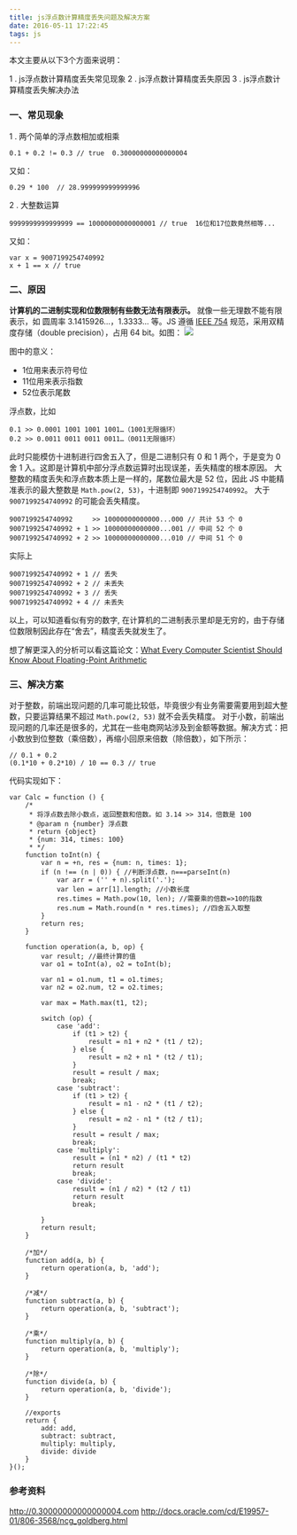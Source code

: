 ```yaml
---
title: js浮点数计算精度丢失问题及解决方案
date: 2016-05-11 17:22:45
tags: js 
---
```


 本文主要从以下3个方面来说明：
 
 1 . js浮点数计算精度丢失常见现象
 2 . js浮点数计算精度丢失原因
 3 . js浮点数计算精度丢失解决办法
 
 ### 一、常见现象
 
 1 . 两个简单的浮点数相加或相乘
 
 ```
 0.1 + 0.2 != 0.3 // true  0.30000000000000004
 ```
 又如：
 ```
 0.29 * 100  // 28.999999999999996
 ```
 
 2 . 大整数运算
 ```
 9999999999999999 == 10000000000000001 // true  16位和17位数竟然相等...
 ```
 又如：
 ```
 var x = 9007199254740992
 x + 1 == x // true 
 ```
 
 ### 二、原因
 **计算机的二进制实现和位数限制有些数无法有限表示。**
 就像一些无理数不能有限表示，如 圆周率 3.1415926...，1.3333... 等。JS 遵循 [IEEE 754](https://en.wikipedia.org/wiki/IEEE_floating_point) 规范，采用双精度存储（double precision），占用 64 bit。如图：
 ![](http://7xth8v.com2.z0.glb.clouddn.com/image/n_64bit.png?imageView2/2/w/800)
 
 图中的意义：
 
 + 1位用来表示符号位
 + 11位用来表示指数
 + 52位表示尾数
 
 
 浮点数，比如
 
 ```
 0.1 >> 0.0001 1001 1001 1001…（1001无限循环）
 0.2 >> 0.0011 0011 0011 0011…（0011无限循环）
 ```
 
 此时只能模仿十进制进行四舍五入了，但是二进制只有 0 和 1 两个，于是变为 0 舍 1 入。这即是计算机中部分浮点数运算时出现误差，丢失精度的根本原因。
 大整数的精度丢失和浮点数本质上是一样的，尾数位最大是 52 位，因此 JS 中能精准表示的最大整数是 `Math.pow(2, 53)`，十进制即 `9007199254740992`。
 大于 `9007199254740992` 的可能会丢失精度。
 
 ```
 9007199254740992     >> 10000000000000...000 // 共计 53 个 0
 9007199254740992 + 1 >> 10000000000000...001 // 中间 52 个 0
 9007199254740992 + 2 >> 10000000000000...010 // 中间 51 个 0
 ```
 实际上
 
 ```
 9007199254740992 + 1 // 丢失
 9007199254740992 + 2 // 未丢失
 9007199254740992 + 3 // 丢失
 9007199254740992 + 4 // 未丢失
 ```
 
 以上，可以知道看似有穷的数字, 在计算机的二进制表示里却是无穷的，由于存储位数限制因此存在“舍去”，精度丢失就发生了。
 
 想了解更深入的分析可以看这篇论文：[What Every Computer Scientist Should Know About Floating-Point Arithmetic](http://docs.oracle.com/cd/E19957-01/806-3568/ncg_goldberg.html)
 

 
 
 ### 三、解决方案
 
 对于整数，前端出现问题的几率可能比较低，毕竟很少有业务需要需要用到超大整数，只要运算结果不超过 `Math.pow(2, 53)` 就不会丢失精度。
 对于小数，前端出现问题的几率还是很多的，尤其在一些电商网站涉及到金额等数据。解决方式：把小数放到位整数（乘倍数），再缩小回原来倍数（除倍数），如下所示：
 
 ```
 // 0.1 + 0.2
 (0.1*10 + 0.2*10) / 10 == 0.3 // true
 ```
 
 代码实现如下：
 
 ```language-javascript
 var Calc = function () {
     /*
      * 将浮点数去除小数点，返回整数和倍数。如 3.14 >> 314，倍数是 100
      * @param n {number} 浮点数
      * return {object} 
      * {num: 314, times: 100}
      * */
     function toInt(n) {
         var n = +n, res = {num: n, times: 1};
         if (n !== (n | 0)) { //判断浮点数，n===parseInt(n)
             var arr = ('' + n).split('.');
             var len = arr[1].length; //小数长度
             res.times = Math.pow(10, len); //需要乘的倍数=>10的指数
             res.num = Math.round(n * res.times); //四舍五入取整
         }
         return res;
     }
 
     function operation(a, b, op) {
         var result; //最终计算的值
         var o1 = toInt(a), o2 = toInt(b);
 
         var n1 = o1.num, t1 = o1.times;
         var n2 = o2.num, t2 = o2.times;
 
         var max = Math.max(t1, t2);
 
         switch (op) {
             case 'add':
                 if (t1 > t2) {
                     result = n1 + n2 * (t1 / t2);
                 } else {
                     result = n2 + n1 * (t2 / t1);
                 }
                 result = result / max;
                 break;
             case 'subtract':
                 if (t1 > t2) {
                     result = n1 - n2 * (t1 / t2);
                 } else {
                     result = n2 - n1 * (t2 / t1);
                 }
                 result = result / max;
                 break;
             case 'multiply':
                 result = (n1 * n2) / (t1 * t2)
                 return result
                 break;
             case 'divide':
                 result = (n1 / n2) * (t2 / t1)
                 return result
                 break;
 
         }
         return result;
     }
 
     /*加*/
     function add(a, b) {
         return operation(a, b, 'add');
     }
 
     /*减*/
     function subtract(a, b) {
         return operation(a, b, 'subtract');
     }
 
     /*乘*/
     function multiply(a, b) {
         return operation(a, b, 'multiply');
     }
 
     /*除*/
     function divide(a, b) {
         return operation(a, b, 'divide');
     }
 
     //exports
     return {
         add: add,
         subtract: subtract,
         multiply: multiply,
         divide: divide
     }
 }();
 ```
 
 ### 参考资料
 http://0.30000000000000004.com
 http://docs.oracle.com/cd/E19957-01/806-3568/ncg_goldberg.html